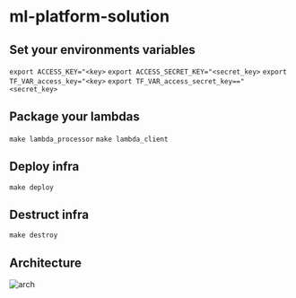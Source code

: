 # ml-platform-solution

## Set your environments variables

`export ACCESS_KEY="<key>`
`export ACCESS_SECRET_KEY="<secret_key>`
`export TF_VAR_access_key="<key>`
`export TF_VAR_access_secret_key=="<secret_key>`

## Package your lambdas

`make lambda_processor`
`make lambda_client`

## Deploy infra
`make deploy`

## Destruct infra

`make destroy`
## Architecture
![arch](https://user-images.githubusercontent.com/12867382/163460891-afd91213-a1cb-4b3f-8ce3-ef25b311b4cb.png)
